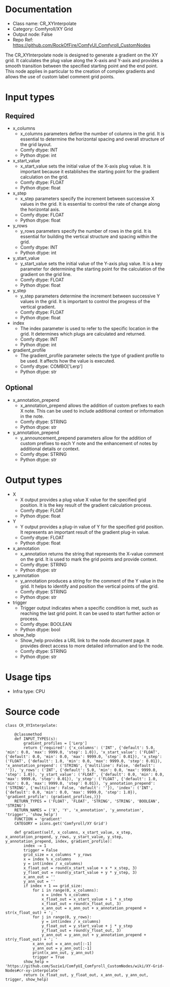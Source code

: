 # Documentation
- Class name: CR_XYInterpolate
- Category: Comfyroll/XY Grid
- Output node: False
- Repo Ref: https://github.com/RockOfFire/ComfyUI_Comfyroll_CustomNodes

The CR_XYInterpolate node is designed to generate a gradient on the XY grid. It calculates the plug value along the X-axis and Y-axis and provides a smooth transition between the specified starting point and the end point. This node applies in particular to the creation of complex gradients and allows the use of custom label comment grid points.

# Input types
## Required
- x_columns
    - x_columns parameters define the number of columns in the grid. It is essential to determine the horizontal spacing and overall structure of the grid layout.
    - Comfy dtype: INT
    - Python dtype: int
- x_start_value
    - x_start_value sets the initial value of the X-axis plug value. It is important because it establishes the starting point for the gradient calculation on the grid.
    - Comfy dtype: FLOAT
    - Python dtype: float
- x_step
    - x_step parameters specify the increment between successive X values in the grid. It is essential to control the rate of change along the horizontal axis.
    - Comfy dtype: FLOAT
    - Python dtype: float
- y_rows
    - y_rows parameters specify the number of rows in the grid. It is essential for building the vertical structure and spacing within the grid.
    - Comfy dtype: INT
    - Python dtype: int
- y_start_value
    - y_start_value sets the initial value of the Y-axis plug value. It is a key parameter for determining the starting point for the calculation of the gradient on the grid line.
    - Comfy dtype: FLOAT
    - Python dtype: float
- y_step
    - y_step parameters determine the increment between successive Y values in the grid. It is important to control the progress of the vertical gradient.
    - Comfy dtype: FLOAT
    - Python dtype: float
- index
    - The index parameter is used to refer to the specific location in the grid. It determines which plugs are calculated and returned.
    - Comfy dtype: INT
    - Python dtype: int
- gradient_profile
    - The gradient_profile parameter selects the type of gradient profile to be used. It affects how the value is executed.
    - Comfy dtype: COMBO['Lerp']
    - Python dtype: str
## Optional
- x_annotation_prepend
    - x_annotation_prepend allows the addition of custom prefixes to each X note. This can be used to include additional context or information in the note.
    - Comfy dtype: STRING
    - Python dtype: str
- y_annotation_prepend
    - y_announcement_prepend parameters allow for the addition of custom prefixes to each Y note and the enhancement of notes by additional details or context.
    - Comfy dtype: STRING
    - Python dtype: str

# Output types
- X
    - X output provides a plug value X value for the specified grid position. It is the key result of the gradient calculation process.
    - Comfy dtype: FLOAT
    - Python dtype: float
- Y
    - Y output provides a plug-in value of Y for the specified grid position. It represents an important result of the gradient plug-in value.
    - Comfy dtype: FLOAT
    - Python dtype: float
- x_annotation
    - x_annotation returns the string that represents the X-value comment on the grid. It is used to mark the grid points and provide context.
    - Comfy dtype: STRING
    - Python dtype: str
- y_annotation
    - y_annotation produces a string for the comment of the Y value in the grid. It helps to identify and position the vertical points of the grid.
    - Comfy dtype: STRING
    - Python dtype: str
- trigger
    - Trigger output indicates when a specific condition is met, such as reaching the last grid point. It can be used to start further action or process.
    - Comfy dtype: BOOLEAN
    - Python dtype: bool
- show_help
    - Show_help provides a URL link to the node document page. It provides direct access to more detailed information and to the node.
    - Comfy dtype: STRING
    - Python dtype: str

# Usage tips
- Infra type: CPU

# Source code
```
class CR_XYInterpolate:

    @classmethod
    def INPUT_TYPES(s):
        gradient_profiles = ['Lerp']
        return {'required': {'x_columns': ('INT', {'default': 5.0, 'min': 0.0, 'max': 9999.0, 'step': 1.0}), 'x_start_value': ('FLOAT', {'default': 0.0, 'min': 0.0, 'max': 9999.0, 'step': 0.01}), 'x_step': ('FLOAT', {'default': 1.0, 'min': 0.0, 'max': 9999.0, 'step': 0.01}), 'x_annotation_prepend': ('STRING', {'multiline': False, 'default': ''}), 'y_rows': ('INT', {'default': 5.0, 'min': 0.0, 'max': 9999.0, 'step': 1.0}), 'y_start_value': ('FLOAT', {'default': 0.0, 'min': 0.0, 'max': 9999.0, 'step': 0.01}), 'y_step': ('FLOAT', {'default': 1.0, 'min': 0.0, 'max': 9999.0, 'step': 0.01}), 'y_annotation_prepend': ('STRING', {'multiline': False, 'default': ''}), 'index': ('INT', {'default': 0.0, 'min': 0.0, 'max': 9999.0, 'step': 1.0}), 'gradient_profile': (gradient_profiles,)}}
    RETURN_TYPES = ('FLOAT', 'FLOAT', 'STRING', 'STRING', 'BOOLEAN', 'STRING')
    RETURN_NAMES = ('X', 'Y', 'x_annotation', 'y_annotation', 'trigger', 'show_help')
    FUNCTION = 'gradient'
    CATEGORY = icons.get('Comfyroll/XY Grid')

    def gradient(self, x_columns, x_start_value, x_step, x_annotation_prepend, y_rows, y_start_value, y_step, y_annotation_prepend, index, gradient_profile):
        index -= 1
        trigger = False
        grid_size = x_columns * y_rows
        x = index % x_columns
        y = int(index / x_columns)
        x_float_out = round(x_start_value + x * x_step, 3)
        y_float_out = round(y_start_value + y * y_step, 3)
        x_ann_out = ''
        y_ann_out = ''
        if index + 1 == grid_size:
            for i in range(0, x_columns):
                x = index % x_columns
                x_float_out = x_start_value + i * x_step
                x_float_out = round(x_float_out, 3)
                x_ann_out = x_ann_out + x_annotation_prepend + str(x_float_out) + '; '
            for j in range(0, y_rows):
                y = int(index / x_columns)
                y_float_out = y_start_value + j * y_step
                y_float_out = round(y_float_out, 3)
                y_ann_out = y_ann_out + y_annotation_prepend + str(y_float_out) + '; '
            x_ann_out = x_ann_out[:-1]
            y_ann_out = y_ann_out[:-1]
            print(x_ann_out, y_ann_out)
            trigger = True
        show_help = 'https://github.com/Suzie1/ComfyUI_Comfyroll_CustomNodes/wiki/XY-Grid-Nodes#cr-xy-interpolate'
        return (x_float_out, y_float_out, x_ann_out, y_ann_out, trigger, show_help)
```